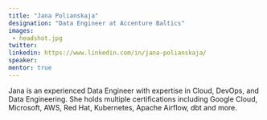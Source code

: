 ```yaml
---
title: "Jana Polianskaja"
designation: "Data Engineer at Accenture Baltics"
images:
 - headshot.jpg
twitter:
linkedin: https://www.linkedin.com/in/jana-polianskaja/
speaker: 
mentor: true
---
```


Jana is an experienced Data Engineer with expertise in Cloud, DevOps, and Data Engineering. She holds multiple certifications including Google Cloud, Microsoft, AWS, Red Hat, Kubernetes, Apache Airflow, dbt and more.